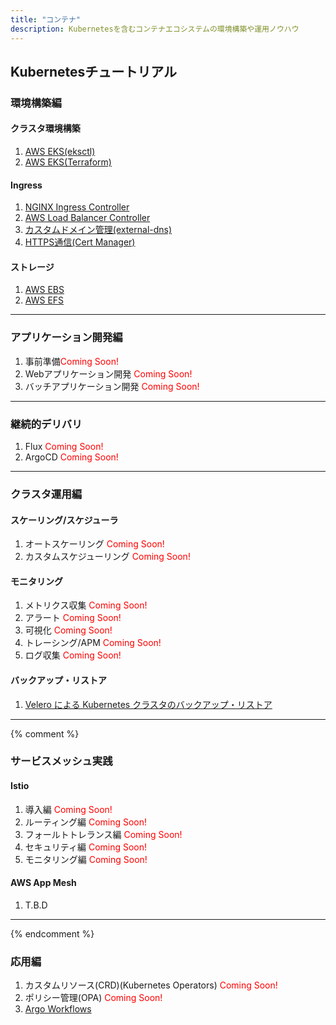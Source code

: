 ```yaml
---
title: "コンテナ"
description: Kubernetesを含むコンテナエコシステムの環境構築や運用ノウハウ
---
```


## Kubernetesチュートリアル

### 環境構築編
#### クラスタ環境構築
1. [AWS EKS(eksctl)](/containers/k8s/tutorial/infra/aws-eks-eksctl)
2. [AWS EKS(Terraform)](/containers/k8s/tutorial/infra/aws-eks-terraform)

#### Ingress
1. [NGINX Ingress Controller](/containers/k8s/tutorial/ingress/ingress-nginx)
2. [AWS Load Balancer Controller](/containers/k8s/tutorial/ingress/ingress-aws)
3. [カスタムドメイン管理(external-dns)](/containers/k8s/tutorial/ingress/external-dns)
4. [HTTPS通信(Cert Manager)](/containers/k8s/tutorial/ingress/https)

#### ストレージ
1. [AWS EBS](/containers/k8s/tutorial/storage/ebs)
2. [AWS EFS](/containers/k8s/tutorial/storage/efs)

---

### アプリケーション開発編
1. 事前準備<span style="color:red">Coming Soon!</span>
2. Webアプリケーション開発 <span style="color:red">Coming Soon!</span>
3. バッチアプリケーション開発 <span style="color:red">Coming Soon!</span>

---

### 継続的デリバリ
1. Flux <span style="color:red">Coming Soon!</span>
2. ArgoCD <span style="color:red">Coming Soon!</span>

---

### クラスタ運用編

#### スケーリング/スケジューラ
1. オートスケーリング <span style="color:red">Coming Soon!</span>
2. カスタムスケジューリング <span style="color:red">Coming Soon!</span>

#### モニタリング
1. メトリクス収集 <span style="color:red">Coming Soon!</span>
2. アラート <span style="color:red">Coming Soon!</span>
3. 可視化 <span style="color:red">Coming Soon!</span>
4. トレーシング/APM <span style="color:red">Coming Soon!</span>
5. ログ収集 <span style="color:red">Coming Soon!</span>

#### バックアップ・リストア
1. [Velero による Kubernetes クラスタのバックアップ・リストア](/containers/k8s/tutorial/ops/velero-backup)

---

{% comment %}
### サービスメッシュ実践
#### Istio
1. 導入編 <span style="color:red">Coming Soon!</span>
1. ルーティング編 <span style="color:red">Coming Soon!</span>
1. フォールトトレランス編 <span style="color:red">Coming Soon!</span>
1. セキュリティ編 <span style="color:red">Coming Soon!</span>
1. モニタリング編 <span style="color:red">Coming Soon!</span>

#### AWS App Mesh
1. T.B.D

---

{% endcomment %}

### 応用編
1. カスタムリソース(CRD)(Kubernetes Operators) <span style="color:red">Coming Soon!</span>
1. ポリシー管理(OPA) <span style="color:red">Coming Soon!</span>
1. [Argo Workflows](/containers/k8s/tutorial/advanced/argo-workflows)

